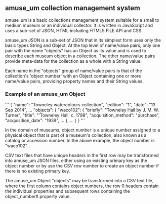 ## amuse_um collection management system
amuse_um is a basic collections management system suitable for a small to medium museum or an individual collector. It is written in JavaScript and uses a sub-set of JSON, HTML including HTML5 FILE API and CSS.

amuse_um JSON is a sub-set of JSON that in its simplest form uses only the basic types String and Object. At the top level of name/value pairs, only one pair with the name "objects" has an Object as its value and is used to describe each museum object in a collection. The other name/value pairs provide meta-data for the collection as a whole with a String value. 

Each name in the "objects" group of name/value pairs is that of the collection's 'object number' with an Object containing one or more name/value pairs, providing property names and their String values.

### Example of an amuse_um Object
'''
{
  "name": "Towneley watercolours collection",
  "edition": "1",
  "date": "13 Sep 2014",
  ... <more meta-data>
  "objects": {
    "waco102": {
      "briefly": "Towneley Hall by J. M. W. Turner",
      "title": "'Towneley Hall' c. 1798",
      "acquisition_method": "purchase",
      "acquisition_date": "1939",
      ... <more properties>
    },
    ... <more objects>
  }
}
'''

In the domain of museums, object number is a unique number assigned to a physical object that is part of a museum's collection, also known as a catalog or accession number. In the above example, the object number is "waco102" .

CSV text files that have unique headers in the first row may be transformed into amuse_um JSON files, either using an existing primary key as the object number or by use the CSV row number to create an object number if there is no existing primary key.

The amuse_um Object "objects" may be transformed into a CSV text file, where the first column contains object numbers, the row 0 headers contain the individual properties and subsequent rows containing the object_number#.property value. 





